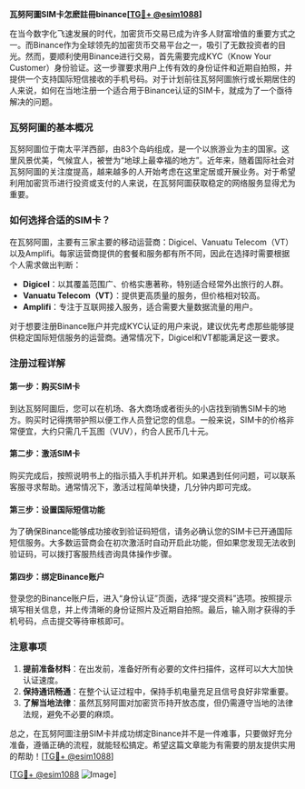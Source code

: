 **瓦努阿圖SIM卡怎麽註冊binance[[TG💪+ @esim1088](https://t.me/s/esim1088)]**

在当今数字化飞速发展的时代，加密货币交易已成为许多人财富增值的重要方式之一。而Binance作为全球领先的加密货币交易平台之一，吸引了无数投资者的目光。然而，要顺利使用Binance进行交易，首先需要完成KYC（Know Your Customer）身份验证。这一步骤要求用户上传有效的身份证件和近期自拍照，并提供一个支持国际短信接收的手机号码。对于计划前往瓦努阿圖旅行或长期居住的人来说，如何在当地注册一个适合用于Binance认证的SIM卡，就成为了一个亟待解决的问题。

### 瓦努阿圖的基本概况

瓦努阿圖位于南太平洋西部，由83个岛屿组成，是一个以旅游业为主的国家。这里风景优美，气候宜人，被誉为“地球上最幸福的地方”。近年来，随着国际社会对瓦努阿圖的关注度提高，越来越多的人开始考虑在这里定居或开展业务。对于希望利用加密货币进行投资或支付的人来说，在瓦努阿圖获取稳定的网络服务显得尤为重要。

### 如何选择合适的SIM卡？

在瓦努阿圖，主要有三家主要的移动运营商：Digicel、Vanuatu Telecom（VT）以及Amplifi。每家运营商提供的套餐和服务都有所不同，因此在选择时需要根据个人需求做出判断：

- **Digicel**：以其覆盖范围广、价格实惠著称，特别适合经常外出旅行的人群。
- **Vanuatu Telecom（VT）**：提供更高质量的服务，但价格相对较高。
- **Amplifi**：专注于互联网接入服务，适合需要大量数据流量的用户。

对于想要注册Binance账户并完成KYC认证的用户来说，建议优先考虑那些能够提供稳定国际短信服务的运营商。通常情况下，Digicel和VT都能满足这一要求。

### 注册过程详解

#### 第一步：购买SIM卡
到达瓦努阿圖后，您可以在机场、各大商场或者街头的小店找到销售SIM卡的地方。购买时记得携带护照以便工作人员登记您的信息。一般来说，SIM卡的价格非常便宜，大约只需几千瓦图（VUV），约合人民币几十元。

#### 第二步：激活SIM卡
购买完成后，按照说明书上的指示插入手机并开机。如果遇到任何问题，可以联系客服寻求帮助。通常情况下，激活过程简单快捷，几分钟内即可完成。

#### 第三步：设置国际短信功能
为了确保Binance能够成功接收到验证码短信，请务必确认您的SIM卡已开通国际短信服务。大多数运营商会在初次激活时自动开启此功能，但如果您发现无法收到验证码，可以拨打客服热线咨询具体操作步骤。

#### 第四步：绑定Binance账户
登录您的Binance账户后，进入“身份认证”页面，选择“提交资料”选项。按照提示填写相关信息，并上传清晰的身份证照片及近期自拍照。最后，输入刚才获得的手机号码，点击提交等待审核即可。

### 注意事项

1. **提前准备材料**：在出发前，准备好所有必要的文件扫描件，这样可以大大加快认证速度。
2. **保持通讯畅通**：在整个认证过程中，保持手机电量充足且信号良好非常重要。
3. **了解当地法律**：虽然瓦努阿圖对加密货币持开放态度，但仍需遵守当地的法律法规，避免不必要的麻烦。

总之，在瓦努阿圖注册SIM卡并成功绑定Binance并不是一件难事，只要做好充分准备，遵循正确的流程，就能轻松搞定。希望这篇文章能为有需要的朋友提供实用的帮助！[[TG💪+ @esim1088](https://t.me/s/esim1088)]

[[TG💪+ @esim1088](https://t.me/s/esim1088) ![Image](https://i.postimg.cc/4NQfJmqS/Snipaste-2025-05-13-00-14-12.png)]